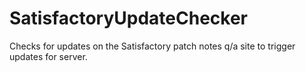 # SatisfactoryUpdateChecker
Checks for updates on the Satisfactory patch notes q/a site to trigger updates for server. 
